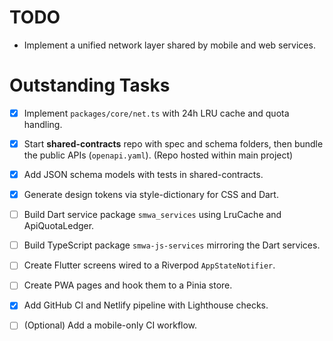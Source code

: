 # TODO

- Implement a unified network layer shared by mobile and web services.

# Outstanding Tasks

- [x] Implement `packages/core/net.ts` with 24h LRU cache and quota handling.
- [x] Start **shared-contracts** repo with spec and schema folders, then bundle the public APIs (`openapi.yaml`). (Repo hosted within main project)
- [x] Add JSON schema models with tests in shared-contracts.
- [x] Generate design tokens via style-dictionary for CSS and Dart.
- [ ] Build Dart service package `smwa_services` using LruCache and ApiQuotaLedger.
- [ ] Build TypeScript package `smwa-js-services` mirroring the Dart services.
- [ ] Create Flutter screens wired to a Riverpod `AppStateNotifier`.
- [ ] Create PWA pages and hook them to a Pinia store.
- [x] Add GitHub CI and Netlify pipeline with Lighthouse checks.
- [ ] (Optional) Add a mobile-only CI workflow.

